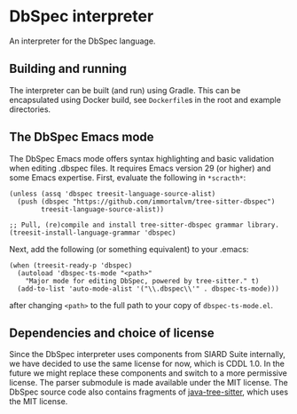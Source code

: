 # DbSpec interpreter

An interpreter for the DbSpec language.


## Building and running

The interpreter can be built (and run) using Gradle.
This can be encapsulated using Docker build, see `Dockerfile`s in the root and example directories.


## The DbSpec Emacs mode

The DbSpec Emacs mode offers syntax highlighting and basic validation when editing .dbspec files.
It requires Emacs version 29 (or higher) and some Emacs expertise.
First, evaluate the following in `*scracth*`:
```elisp
(unless (assq 'dbspec treesit-language-source-alist)
  (push (dbspec "https://github.com/immortalvm/tree-sitter-dbspec")
        treesit-language-source-alist))

;; Pull, (re)compile and install tree-sitter-dbspec grammar library.
(treesit-install-language-grammar 'dbspec)
```

Next, add the following (or something equivalent) to your .emacs:
```elisp
(when (treesit-ready-p 'dbspec)
  (autoload 'dbspec-ts-mode "<path>"
    "Major mode for editing DbSpec, powered by tree-sitter." t)
  (add-to-list 'auto-mode-alist '("\\.dbspec\\'" . dbspec-ts-mode)))
```
after changing `<path>` to the full path to your copy of `dbspec-ts-mode.el`.


## Dependencies and choice of license

Since the DbSpec interpreter uses components from SIARD Suite internally,
we have decided to use the same license for now, which is CDDL 1.0.
In the future we might replace these components and switch to a more permissive license.
The parser submodule is made available under the MIT license.
The DbSpec source code also contains fragments of
[java-tree-sitter](https://github.com/serenadeai/java-tree-sitter),
which uses the MIT license.

